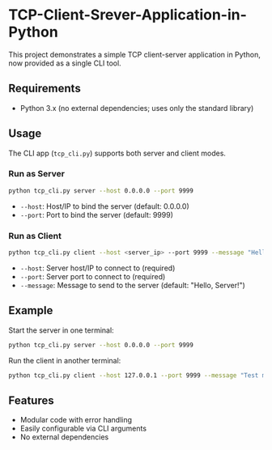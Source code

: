 # TCP-Client-Srever-Application-in-Python
This project demonstrates a simple TCP client-server application in Python, now provided as a single CLI tool.

## Requirements

- Python 3.x (no external dependencies; uses only the standard library)

## Usage

The CLI app (`tcp_cli.py`) supports both server and client modes.

### Run as Server

```bash
python tcp_cli.py server --host 0.0.0.0 --port 9999
```

- `--host`: Host/IP to bind the server (default: 0.0.0.0)
- `--port`: Port to bind the server (default: 9999)

### Run as Client

```bash
python tcp_cli.py client --host <server_ip> --port 9999 --message "Hello, Server!"
```

- `--host`: Server host/IP to connect to (required)
- `--port`: Server port to connect to (required)
- `--message`: Message to send to the server (default: "Hello, Server!")

## Example

Start the server in one terminal:

```bash
python tcp_cli.py server --host 0.0.0.0 --port 9999
```

Run the client in another terminal:

```bash
python tcp_cli.py client --host 127.0.0.1 --port 9999 --message "Test message"
```

## Features

- Modular code with error handling
- Easily configurable via CLI arguments
- No external dependencies
